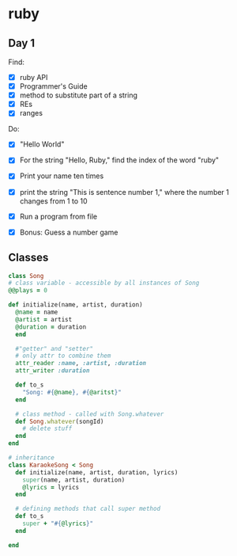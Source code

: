 # ruby

## Day 1

Find:
- [X] ruby API
- [X] Programmer's Guide
- [X] method to substitute part of a string
- [X] REs
- [X] ranges

Do:
- [X] "Hello World"
- [X] For the string "Hello, Ruby," find the index of the word "ruby"
- [X] Print your name ten times
- [X] print the string "This is sentence number 1," where the number 1 changes from 1 to 10
- [X] Run a program from file
- [X] Bonus: Guess a number game


## Classes
```rb
class Song
# class variable - accessible by all instances of Song
@@plays = 0

def initialize(name, artist, duration)
  @name = name
  @artist = artist
  @duration = duration
  end

  #"getter" and "setter"
  # only attr to combine them 
  attr_reader :name, :artist, :duration
  attr_writer :duration

  def to_s
    "Song: #{@name}, #{@aritst}"
  end

  # class method - called with Song.whatever
  def Song.whatever(songId)
    # delete stuff
  end
end

# inheritance
class KaraokeSong < Song
  def initialize(name, artist, duration, lyrics)
    super(name, artist, duration)
    @lyrics = lyrics
  end

  # defining methods that call super method
  def to_s
    super + "#{@lyrics}"
  end 

end
```
